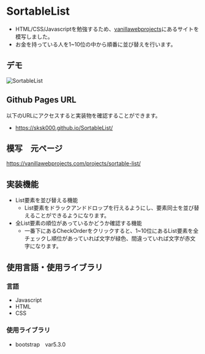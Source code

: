 # SortableList
- HTML/CSS/Javascriptを勉強するため、[vanillawebprojects](https://vanillawebprojects.com/)にあるサイトを模写しました。
- お金を持っている人を1~10位の中から順番に並び替えを行います。

## デモ
![SortableList](https://github.com/sksk000/SortableList/assets/137740372/f0fefae5-7273-44e0-9650-767417616877)

## Github Pages URL
以下のURLにアクセスすると実装物を確認することができます。
- https://sksk000.github.io/SortableList/

## 模写　元ページ
https://vanillawebprojects.com/projects/sortable-list/

## 実装機能
- List要素を並び替える機能
  - List要素をドラックアンドドロップを行えるようにし、要素同士を並び替えることができるようになります。
- 全List要素の順位があっているかどうか確認する機能
  - 一番下にあるCheckOrderをクリックすると、1~10位にあるList要素を全チェックし順位があっていれば文字が緑色、間違っていれば文字が赤文字になります。
## 使用言語・使用ライブラリ
### 言語
- Javascript
- HTML
- CSS

### 使用ライブラリ
- bootstrap　var5.3.0


